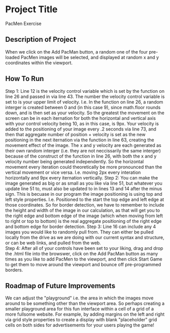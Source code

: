 # Project Title

PacMen Exercise

## Description of Project

When we click on the Add PacMan button, a random one of the four pre-loaded PacMen images will be selected, and displayed at random x and y coordinates within the viewport. 

## How To Run

Step 1: Line 12 is the velocity control variable which is set by the function on line 26 and passed in via line 43. The number the velocity control variable is set to is your upper limit of velocity. I.e. In the function on line 26, a random interger is created between 0 and (in this case 9), since math.floor rounds down, and is then set as your velocity. So the greatest the movement on the screen can be in each iternation for both the horizontal and vertical axis with your control velocity being 10, as in this case, is 9px. Your velocity is added to the positioning of your image every .2 seconds via line 73, and then that aggregate number of position + velocity is set as the new positioning in the next iternation via the function in line 63, creating the movement effect of the image. The x and y velocity are each generated as their own random interger (i.e. they are not neccissarily the same interger) because of the construct of the function in line 26, with both the x and y velocity number being generated independently. So the horizontal movement every iteration could theoretically be more pronounced than the vertical movement or vice versa. I.e. moving 2px every interation horizontally and 9px every iternation vertically. 
Step 2: You can make the image generated as big or as small as you like via line 51, but whatever you update line 51 to, must also be updated to in lines 13 and 14 after the minus sign. This is becuase in our program the image positioning is using top and left style properties. I.e. Positioned to the start the top edge and left edge at those coordinates. So for border detection, we have to remember to include the height and width of the image in our calculation, as that will get you to the right edge and bottom edge of the image (which when moving from left to right or top to bottom) is the real aggregate positioning of the right edge and bottom edge for border detection. 
Step 3: Line 16 can include any 4 images you would like to randomly pull from. They can either be pulled locally from the drive as we are doing with our current syntax and structure, or can be web links, and pulled from the web.  
Step 4: After all of your controls have been set to your liking, drag and drop the .html file into the browswer, click on the Add PacMan button as many times as you like to add PacMen to the viewport, and then click Start Game to get them to move around the viewport and bounce off pre-programmed borders.

## Roadmap of Future Improvements 

We can adjust the "playground" i.e. the area in which the images move around to be something other than the viewport area. So perhaps creating a smaller playground area for this fun interface within a cell of a grid of a more fullsome website. For example, by adding margins on the left and right via grid style properties to create a display with blank "placeholder" grid cells on both sides for advertisements for your users playing the game!
